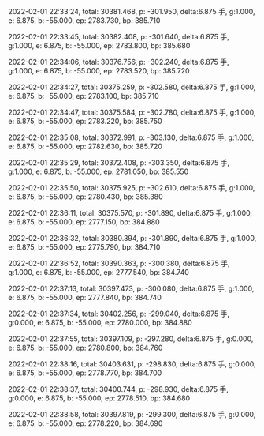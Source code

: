 2022-02-01 22:33:24, total: 30381.468, p: -301.950, delta:6.875 手, g:1.000, e: 6.875, b: -55.000, ep: 2783.730, bp: 385.710

2022-02-01 22:33:45, total: 30382.408, p: -301.640, delta:6.875 手, g:1.000, e: 6.875, b: -55.000, ep: 2783.800, bp: 385.680

2022-02-01 22:34:06, total: 30376.756, p: -302.240, delta:6.875 手, g:1.000, e: 6.875, b: -55.000, ep: 2783.520, bp: 385.720

2022-02-01 22:34:27, total: 30375.259, p: -302.580, delta:6.875 手, g:1.000, e: 6.875, b: -55.000, ep: 2783.100, bp: 385.710

2022-02-01 22:34:47, total: 30375.584, p: -302.780, delta:6.875 手, g:1.000, e: 6.875, b: -55.000, ep: 2783.220, bp: 385.750

2022-02-01 22:35:08, total: 30372.991, p: -303.130, delta:6.875 手, g:1.000, e: 6.875, b: -55.000, ep: 2782.630, bp: 385.720

2022-02-01 22:35:29, total: 30372.408, p: -303.350, delta:6.875 手, g:1.000, e: 6.875, b: -55.000, ep: 2781.050, bp: 385.550

2022-02-01 22:35:50, total: 30375.925, p: -302.610, delta:6.875 手, g:1.000, e: 6.875, b: -55.000, ep: 2780.430, bp: 385.380

2022-02-01 22:36:11, total: 30375.570, p: -301.890, delta:6.875 手, g:1.000, e: 6.875, b: -55.000, ep: 2777.150, bp: 384.880

2022-02-01 22:36:32, total: 30380.394, p: -301.890, delta:6.875 手, g:1.000, e: 6.875, b: -55.000, ep: 2775.790, bp: 384.710

2022-02-01 22:36:52, total: 30390.363, p: -300.380, delta:6.875 手, g:1.000, e: 6.875, b: -55.000, ep: 2777.540, bp: 384.740

2022-02-01 22:37:13, total: 30397.473, p: -300.080, delta:6.875 手, g:1.000, e: 6.875, b: -55.000, ep: 2777.840, bp: 384.740

2022-02-01 22:37:34, total: 30402.256, p: -299.040, delta:6.875 手, g:0.000, e: 6.875, b: -55.000, ep: 2780.000, bp: 384.880

2022-02-01 22:37:55, total: 30397.109, p: -297.280, delta:6.875 手, g:0.000, e: 6.875, b: -55.000, ep: 2780.800, bp: 384.760

2022-02-01 22:38:16, total: 30403.631, p: -298.830, delta:6.875 手, g:0.000, e: 6.875, b: -55.000, ep: 2778.770, bp: 384.700

2022-02-01 22:38:37, total: 30400.744, p: -298.930, delta:6.875 手, g:0.000, e: 6.875, b: -55.000, ep: 2778.510, bp: 384.680

2022-02-01 22:38:58, total: 30397.819, p: -299.300, delta:6.875 手, g:0.000, e: 6.875, b: -55.000, ep: 2778.220, bp: 384.690